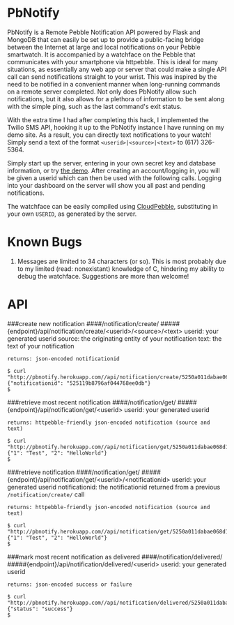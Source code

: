 PbNotify
=======

PbNotify is a Remote Pebble Notification API powered by Flask and MongoDB that can easily be set up to provide a public-facing bridge between the Internet at large and local notifications on your Pebble smartwatch. It is accompanied by a watchface on the Pebble that communicates with your smartphone via httpebble. This is ideal for many situations, as essentially any web app or server that could make a single API call can send notifications straight to your wrist. This was inspired by the need to be notified in a convenient manner when long-running commands on a remote server completed. Not only does PbNotify allow such notifications, but it also allows for a plethora of information to be sent along with the simple ping, such as the last command's exit status.

With the extra time I had after completing this hack, I implemented the Twilio SMS API, hooking it up to the PbNotify instance I have running on my demo site. As a result, you can directly text notifications to your watch! Simply send a text of the format `<userid>|<source>|<text>` to (617) 326-5364.

Simply start up the server, entering in your own secret key and database information, or try [the demo](http://pbnotify.herokuapp.com/). After creating an account/logging in, you will be given a userid which can then be used with the following calls. Logging into your dashboard on the server will show you all past and pending notifications.

The watchface can be easily compiled using [CloudPebble](https://cloudpebble.net), substituting in your own  `USERID`, as generated by the server.

Known Bugs
=======

1. Messages are limited to 34 characters (or so). This is most probably due to my limited (read: nonexistant) knowledge of C, hindering my ability to debug the watchface. Suggestions are more than welcome!

API
=======

###create new notification
####/notification/create/
#####{endpoint}/api/notification/create/&lt;userid&gt;/&lt;source&gt;/&lt;text&gt;
	userid: your generated userid
	source: the originating entity of your notification
	text: the text of your notification
	
	returns: json-encoded notificationid
	
	$ curl "http://pbnotify.herokuapp.com//api/notification/create/5250a011dabae068d13ee5f4/Test/HelloWorld"
	{"notificationid": "525119b8796af044768ee0db"}
	$ 

###retrieve most recent notification
####/notification/get/
#####{endpoint}/api/notification/get/&lt;userid&gt;
	userid: your generated userid
	
	returns: httpebble-friendly json-encoded notification (source and text)
	
	$ curl "http://pbnotify.herokuapp.com//api/notification/get/5250a011dabae068d13ee5f4/525119b8796af044768ee0db"
	{"1": "Test", "2": "HelloWorld"}
	$ 

###retrieve notification
####/notification/get/
#####{endpoint}/api/notification/get/&lt;userid&gt;/&lt;notificationid&gt;
	userid: your generated userid
	notificationid: the notificationid returned from a previous `/notification/create/` call

	returns: httpebble-friendly json-encoded notification (source and text)
	
	$ curl "http://pbnotify.herokuapp.com//api/notification/get/5250a011dabae068d13ee5f4"
	{"1": "Test", "2": "HelloWorld"}
	$


###mark most recent notification as delivered
####/notification/delivered/
#####{endpoint}/api/notification/delivered/&lt;userid&gt;
	userid: your generated userid

	returns: json-encoded success or failure
	
	$ curl "http://pbnotify.herokuapp.com//api/notification/delivered/5250a011dabae068d13ee5f4"
	{"status": "success"}
	$


